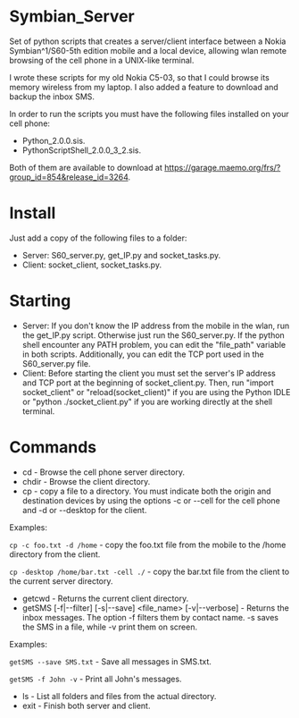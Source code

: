 Symbian_Server
==============
Set of python scripts that creates a server/client interface between a Nokia Symbian^1/S60-5th edition mobile and a local device, allowing wlan remote browsing of the cell phone in a UNIX-like terminal.

I wrote these scripts for my old Nokia C5-03, so that I could browse its memory wireless from my laptop. I also added a feature to download and backup the inbox SMS. 

In order to run the scripts you must have the following files installed on your cell phone:

* Python_2.0.0.sis.
* PythonScriptShell_2.0.0_3_2.sis.
 
Both of them are available to download at https://garage.maemo.org/frs/?group_id=854&release_id=3264.

Install
==============
Just add a copy of the following files to a folder:

* Server: S60_server.py, get_IP.py and socket_tasks.py.
* Client: socket_client, socket_tasks.py.

Starting
==============
* Server: If you don't know the IP address from the mobile in the wlan, run the get_IP.py script. Otherwise just run the S60_server.py. If the python shell encounter any PATH problem, you can edit the "file_path" variable in both scripts. Additionally, you can edit the TCP port used in the S60_server.py file.
* Client: Before starting the client you must set the server's IP address and TCP port at the beginning of socket_client.py. Then, run "import socket_client" or "reload(socket_client)" if you are using the Python IDLE or "python ./socket_client.py" if you are working directly at the shell terminal.

Commands
==============

- cd <directory> - Browse the cell phone server directory.
- chdir <directory> - Browse the client directory.
- cp <origin device> <file path> <destination device> <destination directory> - copy a file to a directory. You must indicate both the origin and destination devices by using the options -c or --cell for the cell phone and -d or --desktop for the client. 

Examples:

```cp -c foo.txt -d /home``` - copy the foo.txt file from the mobile to the /home directory from the client.

```cp -desktop /home/bar.txt -cell ./``` - copy the bar.txt file from the client to the current server directory.

- getcwd - Returns the current client directory.
- getSMS [-f|--filter] <name> [-s|--save] <file_name> [-v|--verbose] - Returns the inbox messages. The option -f filters them by contact name. -s saves the SMS in a file, while -v print them on screen.  

Examples: 

```getSMS --save SMS.txt``` - Save all messages in SMS.txt.

```getSMS -f John -v``` - Print all John's messages.

- ls - List all folders and files from the actual directory. 
- exit - Finish both server and client.
